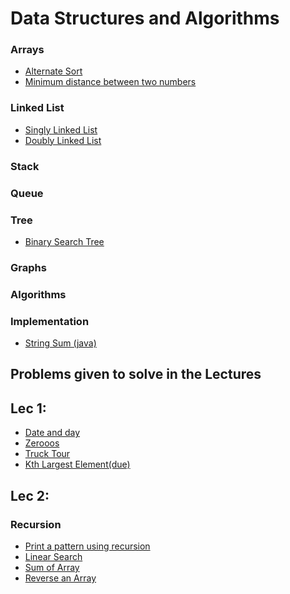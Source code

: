 # Data Structures and Algorithms

### Arrays

- [Alternate Sort](./Arrays/alternateSort.cpp)
- [Minimum distance between two numbers](./Arrays/minDist.cpp)

### Linked List

- [Singly Linked List](./singly_linked_list.cpp)
- [Doubly Linked List](./singly_linked_list.cpp)

### Stack

### Queue

### Tree

- [Binary Search Tree]()

### Graphs

### Algorithms

### Implementation

- [String Sum (java)]()

## Problems given to solve in the Lectures

## Lec 1:

- [Date and day](./Lectures/thisdaythatyear.cpp)
- [Zerooos](./Lectures/thisdaythatyear.cpp)
- [Truck Tour](./Lectures/truck.cpp)
- [Kth Largest Element(due)](./Lectures)

## Lec 2:

### Recursion

- [Print a pattern using recursion](./Lectures/patternRecursion.cpp)
- [Linear Search](./Lectures/linearSearch.cpp)
- [Sum of Array](./Lectures/sumArrayRecursion.cpp)
- [Reverse an Array](./Lectures/revaArray.cpp)
